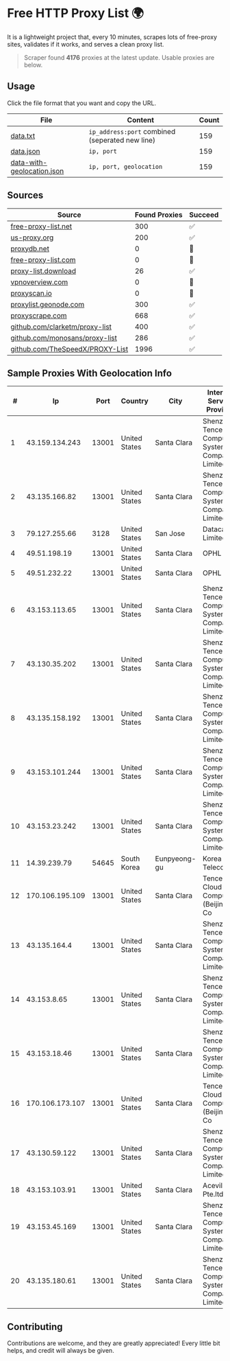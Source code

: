 
# Free HTTP Proxy List 🌍

It is a lightweight project that, every 10 minutes, scrapes lots of free-proxy sites, validates if it works, and serves a clean proxy list.


> Scraper found **4176** proxies at the latest update. Usable proxies are below.

## Usage

Click the file format that you want and copy the URL.


|File|Content|Count|
|----|-------|-----|
|[data.txt](https://raw.githubusercontent.com/themiralay/Proxy-List-World/master/data.txt)|`ip_address:port` combined (seperated new line)|159|
|[data.json](https://raw.githubusercontent.com/themiralay/Proxy-List-World/master/data.json)|`ip, port`|159|
|[data-with-geolocation.json](https://raw.githubusercontent.com/themiralay/Proxy-List-World/master/data-with-geolocation.json)|`ip, port, geolocation`|159|

## Sources

|Source|Found Proxies|Succeed|
|------|-------------|-------|
|[free-proxy-list.net](https://free-proxy-list.net)|300|✅|
|[us-proxy.org](https://www.us-proxy.org)|200|✅|
|[proxydb.net](http://proxydb.net)|0|🚫|
|[free-proxy-list.com](https://free-proxy-list.com/?page=&port=&type%5B%5D=http&type%5B%5D=https&up_time=0&search=Search)|0|🚫|
|[proxy-list.download](https://www.proxy-list.download/HTTP)|26|✅|
|[vpnoverview.com](https://vpnoverview.com/privacy/anonymous-browsing/free-proxy-servers)|0|🚫|
|[proxyscan.io](https://www.proxyscan.io)|0|🚫|
|[proxylist.geonode.com](https://proxylist.geonode.com/api/proxy-list?limit=300&page=1&sort_by=lastChecked&sort_type=desc&protocols=http,https)|300|✅|
|[proxyscrape.com](https://api.proxyscrape.com/v2/?request=displayproxies&protocol=http&timeout=10000&country=all&ssl=all&anonymity=all)|668|✅|
|[github.com/clarketm/proxy-list](https://raw.githubusercontent.com/clarketm/proxy-list/master/proxy-list-raw.txt)|400|✅|
|[github.com/monosans/proxy-list](https://raw.githubusercontent.com/monosans/proxy-list/main/proxies/http.txt)|286|✅|
|[github.com/TheSpeedX/PROXY-List](https://raw.githubusercontent.com/TheSpeedX/PROXY-List/master/http.txt)|1996|✅|


## Sample Proxies With Geolocation Info

|#|Ip|Port|Country|City|Internet Service Provider|
|-|--|----|-------|----|-------------------------|
|1|43.159.134.243|13001|United States|Santa Clara|Shenzhen Tencent Computer Systems Company Limited|
|2|43.135.166.82|13001|United States|Santa Clara|Shenzhen Tencent Computer Systems Company Limited|
|3|79.127.255.66|3128|United States|San Jose|Datacamp Limited|
|4|49.51.198.19|13001|United States|Santa Clara|OPHL|
|5|49.51.232.22|13001|United States|Santa Clara|OPHL|
|6|43.153.113.65|13001|United States|Santa Clara|Shenzhen Tencent Computer Systems Company Limited|
|7|43.130.35.202|13001|United States|Santa Clara|Shenzhen Tencent Computer Systems Company Limited|
|8|43.135.158.192|13001|United States|Santa Clara|Shenzhen Tencent Computer Systems Company Limited|
|9|43.153.101.244|13001|United States|Santa Clara|Shenzhen Tencent Computer Systems Company Limited|
|10|43.153.23.242|13001|United States|Santa Clara|Shenzhen Tencent Computer Systems Company Limited|
|11|14.39.239.79|54645|South Korea|Eunpyeong-gu|Korea Telecom|
|12|170.106.195.109|13001|United States|Santa Clara|Tencent Cloud Computing (Beijing) Co|
|13|43.135.164.4|13001|United States|Santa Clara|Shenzhen Tencent Computer Systems Company Limited|
|14|43.153.8.65|13001|United States|Santa Clara|Shenzhen Tencent Computer Systems Company Limited|
|15|43.153.18.46|13001|United States|Santa Clara|Shenzhen Tencent Computer Systems Company Limited|
|16|170.106.173.107|13001|United States|Santa Clara|Tencent Cloud Computing (Beijing) Co|
|17|43.130.59.122|13001|United States|Santa Clara|Shenzhen Tencent Computer Systems Company Limited|
|18|43.153.103.91|13001|United States|Santa Clara|Aceville Pte.ltd|
|19|43.153.45.169|13001|United States|Santa Clara|Shenzhen Tencent Computer Systems Company Limited|
|20|43.135.180.61|13001|United States|Santa Clara|Shenzhen Tencent Computer Systems Company Limited|



## Contributing

Contributions are welcome, and they are greatly appreciated! Every
little bit helps, and credit will always be given.

